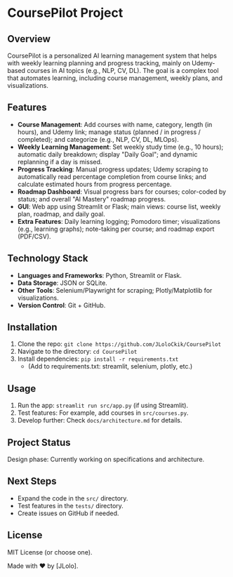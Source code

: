 # CoursePilot Project

## Overview
CoursePilot is a personalized AI learning management system that helps with weekly learning planning and progress tracking, mainly on Udemy-based courses in AI topics (e.g., NLP, CV, DL). The goal is a complex tool that automates learning, including course management, weekly plans, and visualizations.

## Features
- **Course Management**: Add courses with name, category, length (in hours), and Udemy link; manage status (planned / in progress / completed); and categorize (e.g., NLP, CV, DL, MLOps).
- **Weekly Learning Management**: Set weekly study time (e.g., 10 hours); automatic daily breakdown; display "Daily Goal"; and dynamic replanning if a day is missed.
- **Progress Tracking**: Manual progress updates; Udemy scraping to automatically read percentage completion from course links; and calculate estimated hours from progress percentage.
- **Roadmap Dashboard**: Visual progress bars for courses; color-coded by status; and overall "AI Mastery" roadmap progress.
- **GUI**: Web app using Streamlit or Flask; main views: course list, weekly plan, roadmap, and daily goal.
- **Extra Features**: Daily learning logging; Pomodoro timer; visualizations (e.g., learning graphs); note-taking per course; and roadmap export (PDF/CSV).

## Technology Stack
- **Languages and Frameworks**: Python, Streamlit or Flask.
- **Data Storage**: JSON or SQLite.
- **Other Tools**: Selenium/Playwright for scraping; Plotly/Matplotlib for visualizations.
- **Version Control**: Git + GitHub.

## Installation
1. Clone the repo: `git clone https://github.com/JLoloCkik/CoursePilot`
2. Navigate to the directory: `cd CoursePilot`
3. Install dependencies: `pip install -r requirements.txt`
   - (Add to requirements.txt: streamlit, selenium, plotly, etc.)

## Usage
1. Run the app: `streamlit run src/app.py` (if using Streamlit).
2. Test features: For example, add courses in `src/courses.py`.
3. Develop further: Check `docs/architecture.md` for details.

## Project Status
Design phase: Currently working on specifications and architecture.

## Next Steps
- Expand the code in the `src/` directory.
- Test features in the `tests/` directory.
- Create issues on GitHub if needed.

## License
MIT License (or choose one).

Made with ❤️ by [JLolo].
